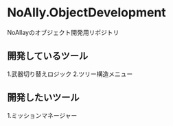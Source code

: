 # NoAlly.ObjectDevelopment
NoAllayのオブジェクト開発用リポジトリ

## 開発しているツール
1.武器切り替えロジック
2.ツリー構造メニュー
## 開発したいツール
1.ミッションマネージャー

